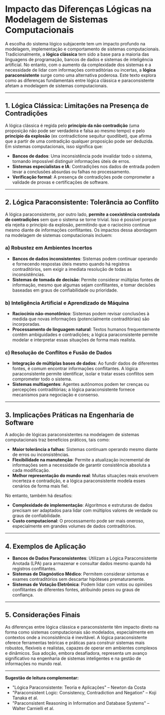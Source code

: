 # Impacto das Diferenças Lógicas na Modelagem de Sistemas Computacionais

A escolha do sistema lógico subjacente tem um impacto profundo na modelagem, implementação e comportamento de sistemas computacionais. Tradicionalmente, a **lógica clássica** tem sido a base para a maioria das linguagens de programação, bancos de dados e sistemas de inteligência artificial. No entanto, com o aumento da complexidade dos sistemas e a necessidade de lidar com informações contraditórias ou incertas, a **lógica paraconsistente** surge como uma alternativa poderosa. Este texto explora como as diferenças fundamentais entre lógica clássica e paraconsistente afetam a modelagem de sistemas computacionais.

---

## 1. Lógica Clássica: Limitações na Presença de Contradições

A lógica clássica é regida pelo **princípio da não contradição** (uma proposição não pode ser verdadeira e falsa ao mesmo tempo) e pelo **princípio da explosão** (ex contradictione sequitur quodlibet), que afirma que a partir de uma contradição qualquer proposição pode ser deduzida. Em sistemas computacionais, isso significa que:

- **Bancos de dados**: Uma inconsistência pode invalidar todo o sistema, tornando impossível distinguir informações úteis de erros.
- **Sistemas especialistas e IA**: Contradições nos dados de entrada podem levar a conclusões absurdas ou falhas no processamento.
- **Verificação formal**: A presença de contradições pode comprometer a validade de provas e certificações de software.

---

## 2. Lógica Paraconsistente: Tolerância ao Conflito

A lógica paraconsistente, por outro lado, **permite a coexistência controlada de contradições** sem que o sistema se torne trivial. Isso é possível porque ela rejeita o princípio da explosão, permitindo que o raciocínio continue mesmo diante de informações conflitantes. Os impactos dessa abordagem na modelagem de sistemas computacionais incluem:

### a) **Robustez em Ambientes Incertos**

- **Bancos de dados inconsistentes**: Sistemas podem continuar operando e fornecendo respostas úteis mesmo quando há registros contraditórios, sem exigir a imediata resolução de todas as inconsistências.
- **Sistemas de tomada de decisão**: Permite considerar múltiplas fontes de informação, mesmo que algumas sejam conflitantes, e tomar decisões baseadas em graus de confiabilidade ou prioridade.

### b) **Inteligência Artificial e Aprendizado de Máquina**

- **Raciocínio não-monotônico**: Sistemas podem revisar conclusões à medida que novas informações (potencialmente contraditórias) são incorporadas.
- **Processamento de linguagem natural**: Textos humanos frequentemente contêm ambiguidades e contradições; a lógica paraconsistente permite modelar e interpretar essas situações de forma mais realista.

### c) **Resolução de Conflitos e Fusão de Dados**

- **Integração de múltiplas bases de dados**: Ao fundir dados de diferentes fontes, é comum encontrar informações conflitantes. A lógica paraconsistente permite identificar, isolar e tratar esses conflitos sem comprometer todo o sistema.
- **Sistemas multiagentes**: Agentes autônomos podem ter crenças ou percepções contraditórias; a lógica paraconsistente fornece mecanismos para negociação e consenso.

---

## 3. Implicações Práticas na Engenharia de Software

A adoção de lógicas paraconsistentes na modelagem de sistemas computacionais traz benefícios práticos, tais como:

- **Maior tolerância a falhas**: Sistemas continuam operando mesmo diante de erros ou inconsistências.
- **Flexibilidade na manutenção**: Permite a atualização incremental de informações sem a necessidade de garantir consistência absoluta a cada modificação.
- **Melhor representação do mundo real**: Muitas situações reais envolvem incerteza e contradição, e a lógica paraconsistente modela esses cenários de forma mais fiel.

No entanto, também há desafios:

- **Complexidade de implementação**: Algoritmos e estruturas de dados precisam ser adaptados para lidar com múltiplos valores de verdade ou graus de confiabilidade.
- **Custo computacional**: O processamento pode ser mais oneroso, especialmente em grandes volumes de dados contraditórios.

---

## 4. Exemplos de Aplicação

- **Bancos de Dados Paraconsistentes**: Utilizam a Lógica Paraconsistente Anotada (LPA) para armazenar e consultar dados mesmo quando há registros conflitantes.
- **Sistemas de Diagnóstico Médico**: Permitem considerar sintomas e exames contraditórios sem descartar hipóteses prematuramente.
- **Sistemas de Votação Eletrônica**: Podem lidar com votos ou opiniões conflitantes de diferentes fontes, atribuindo pesos ou graus de confiança.

---

## 5. Considerações Finais

As diferenças entre lógica clássica e paraconsistente têm impacto direto na forma como sistemas computacionais são modelados, especialmente em contextos onde a inconsistência é inevitável. A lógica paraconsistente oferece ferramentas teóricas e práticas para construir sistemas mais robustos, flexíveis e realistas, capazes de operar em ambientes complexos e dinâmicos. Sua adoção, embora desafiadora, representa um avanço significativo na engenharia de sistemas inteligentes e na gestão de informações no mundo real.

---

**Sugestão de leitura complementar:**  
- "Lógica Paraconsistente: Teoria e Aplicações" – Newton da Costa  
- "Paraconsistent Logic: Consistency, Contradiction and Negation" – Koji Tanaka et al.  
- "Paraconsistent Reasoning in Information and Database Systems" – Walter Carnielli et al.